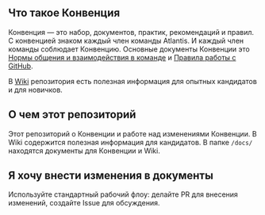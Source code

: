 ## Что такое Конвенция

Конвенция — это набор, документов, практик, рекомендаций и правил. С конвенцией знаком каждый член команды Atlantis. И каждый член команды соблюдает Конвенцию. Основные документы Конвенции это [Нормы общения и взаимодействия в команде](https://github.com/atls/convention/wiki/%D0%9D%D0%BE%D1%80%D0%BC%D1%8B-%D0%BE%D0%B1%D1%89%D0%B5%D0%BD%D0%B8%D1%8F-%D0%B8-%D0%B2%D0%B7%D0%B0%D0%B8%D0%BC%D0%BE%D0%B4%D0%B5%D0%B9%D1%81%D1%82%D0%B2%D0%B8%D1%8F-%D0%B2-%D0%BA%D0%BE%D0%BC%D0%B0%D0%BD%D0%B4%D0%B5) и [Правила работы с GitHub](https://github.com/atls/convention/wiki/%D0%9F%D1%80%D0%B0%D0%B2%D0%B8%D0%BB%D0%B0-%D1%80%D0%B0%D0%B1%D0%BE%D1%82%D1%8B-%D1%81-GitHub). 

В [Wiki](https://github.com/atls/convention/wiki) репозитория есть полезная информация для опытных кандидатов и для новичков. 

## О чем этот репозиторий

Этот репозиторий о Конвенции и работе над изменениями Конвенции. В Wiki содержится полезная информация для кандидатов. В папке `/docs/` находятся документы для Конвенции и Wiki. 

## Я хочу внести изменения в документы

Используйте стандартный рабочий флоу: делайте PR для внесения изменений, создайте Issue для обсуждения. 
